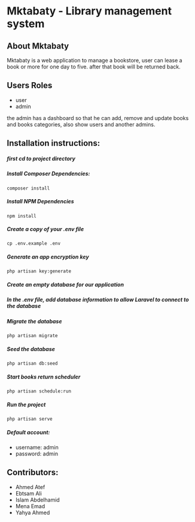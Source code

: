 # Mktabaty - Library management system

## About Mktabaty

Mktabaty is a web application to manage a bookstore, user can lease a book or more for one day to five.
after that book will be returned back.

## Users Roles

- user
- admin

the admin has a dashboard so that he can add, remove and update books and books categories, also show users and another admins.

## Installation instructions:

##### first cd to project directory
##### Install Composer Dependencies:

```
composer install
```

##### Install NPM Dependencies

```
npm install
```

##### Create a copy of your .env file

```
cp .env.example .env
```

##### Generate an app encryption key

```
php artisan key:generate
```

##### Create an empty database for our application

##### In the .env file, add database information to allow Laravel to connect to the database

##### Migrate the database

```
php artisan migrate
```

##### Seed the database

```
php artisan db:seed
```

##### Start books return scheduler

```
php artisan schedule:run
```
##### Run the project

```
php artisan serve
```

##### Default account:

* username: admin 
* password: admin

## Contributors:

- Ahmed Atef
- Ebtsam Ali
- Islam Abdelhamid
- Mena Emad
- Yahya Ahmed



